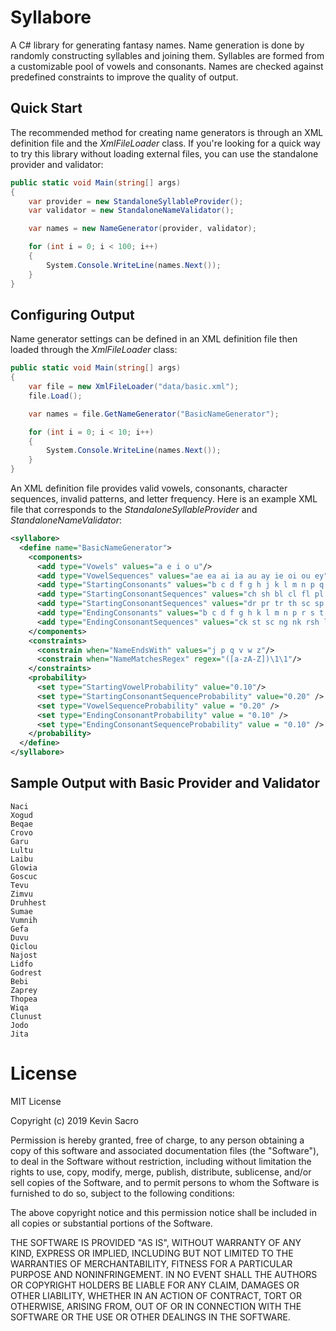 # Syllabore
A C# library for generating fantasy names. Name generation is done by randomly constructing syllables and joining them. Syllables are formed from a customizable pool of vowels and consonants. Names are checked against predefined constraints to improve the quality of output.

## Quick Start
The recommended method for creating name generators is through an XML definition file and the *XmlFileLoader* class. If you're looking for a quick way to try this library without loading external files, you can use the standalone provider and validator:
```csharp
public static void Main(string[] args)
{
    var provider = new StandaloneSyllableProvider();
    var validator = new StandaloneNameValidator();

    var names = new NameGenerator(provider, validator);

    for (int i = 0; i < 100; i++)
    {
        System.Console.WriteLine(names.Next());
    }
}
```

## Configuring Output

Name generator settings can be defined in an XML definition file then loaded through the *XmlFileLoader* class:

```csharp
public static void Main(string[] args)
{
    var file = new XmlFileLoader("data/basic.xml");
    file.Load();

    var names = file.GetNameGenerator("BasicNameGenerator");

    for (int i = 0; i < 10; i++)
    {
        System.Console.WriteLine(names.Next());
    }
}
```
An XML definition file provides valid vowels, consonants, character sequences, invalid patterns, and letter frequency. Here is an example XML file that corresponds to the *StandaloneSyllableProvider* and *StandaloneNameValidator*:
```xml
<syllabore>
  <define name="BasicNameGenerator">
    <components>
      <add type="Vowels" values="a e i o u"/>
      <add type="VowelSequences" values="ae ea ai ia au ay ie oi ou ey"/>
      <add type="StartingConsonants" values="b c d f g h j k l m n p q r s t v w x y z"/>
      <add type="StartingConsonantSequences" values="ch sh bl cl fl pl gl br cr"/>
      <add type="StartingConsonantSequences" values="dr pr tr th sc sp st sl spr"/>
      <add type="EndingConsonants" values="b c d f g h k l m n p r s t v x y"/>
      <add type="EndingConsonantSequences" values="ck st sc ng nk rsh lsh rk rst nct xt"/>
    </components>
    <constraints>
      <constrain when="NameEndsWith" values="j p q v w z"/>
      <constrain when="NameMatchesRegex" regex="([a-zA-Z])\1\1"/>
    </constraints>
    <probability>
      <set type="StartingVowelProbability" value="0.10"/>
      <set type="StartingConsonantSequenceProbability" value="0.20" />
      <set type="VowelSequenceProbability" value = "0.20" />
      <set type="EndingConsonantProbability" value = "0.10" />
      <set type="EndingConsonantSequenceProbability" value = "0.10" />
    </probability>
  </define>
</syllabore>
```

## Sample Output with Basic Provider and Validator
```
Naci
Xogud
Beqae
Crovo
Garu
Lultu
Laibu
Glowia
Goscuc
Tevu
Zimvu
Druhhest
Sumae
Vumnih
Gefa
Duvu
Qiclou
Najost
Lidfo
Godrest
Bebi
Zaprey
Thopea
Wiqa
Clunust
Jodo
Jita
```

# License

MIT License

Copyright (c) 2019 Kevin Sacro

Permission is hereby granted, free of charge, to any person obtaining a copy
of this software and associated documentation files (the "Software"), to deal
in the Software without restriction, including without limitation the rights
to use, copy, modify, merge, publish, distribute, sublicense, and/or sell
copies of the Software, and to permit persons to whom the Software is
furnished to do so, subject to the following conditions:

The above copyright notice and this permission notice shall be included in all
copies or substantial portions of the Software.

THE SOFTWARE IS PROVIDED "AS IS", WITHOUT WARRANTY OF ANY KIND, EXPRESS OR
IMPLIED, INCLUDING BUT NOT LIMITED TO THE WARRANTIES OF MERCHANTABILITY,
FITNESS FOR A PARTICULAR PURPOSE AND NONINFRINGEMENT. IN NO EVENT SHALL THE
AUTHORS OR COPYRIGHT HOLDERS BE LIABLE FOR ANY CLAIM, DAMAGES OR OTHER
LIABILITY, WHETHER IN AN ACTION OF CONTRACT, TORT OR OTHERWISE, ARISING FROM,
OUT OF OR IN CONNECTION WITH THE SOFTWARE OR THE USE OR OTHER DEALINGS IN THE
SOFTWARE.

